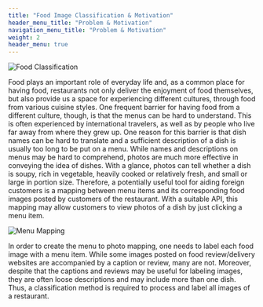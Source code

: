 ```yaml
---
title: "Food Image Classification & Motivation"
header_menu_title: "Problem & Motivation"
navigation_menu_title: "Problem & Motivation"
weight: 2
header_menu: true
---
```

![Food Classification](images/motivation.png)

Food plays an important role of everyday life and, as a common place for having food, restaurants not only deliver the enjoyment of food themselves, but also provide us a space for experiencing different cultures, through food from various cuisine styles. One frequent barrier for having food from a different culture, though, is that the menus can be hard to understand. This is often experienced by international travelers, as well as by people who live far away from where they grew up. One reason for this barrier is that dish names can be hard to translate and a sufficient description of a dish is usually too long to be put on a menu. While names and descriptions on menus may be hard to comprehend, photos are much more effective in conveying the idea of dishes.  With a glance, photos can tell whether a dish is soupy, rich in vegetable, heavily cooked or relatively fresh, and  small or large in portion size. Therefore, a potentially useful tool for aiding foreign customers is a mapping between menu items and its corresponding food images posted by customers of the restaurant. With a suitable API, this mapping may allow customers to view photos of a dish by just clicking a menu item.

![Menu Mapping](images/mapping.png)

In order to create the menu to photo mapping, one needs to label each food image with a menu item. While some images posted on food review/delivery websites are accompanied by a caption or review, many are not. Moreover, despite that the captions and reviews may be useful for labeling images, they are often loose descriptions and may include more than one dish. Thus, a classification method is required to process and label all images of a restaurant.


